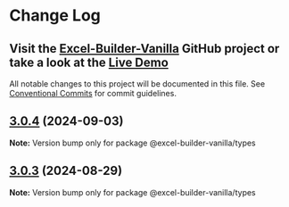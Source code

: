 # Change Log
## Visit the [Excel-Builder-Vanilla](https://github.com/ghiscoding/excel-builder-vanilla) GitHub project or take a look at the [Live Demo](https://ghiscoding.github.io/excel-builder-vanilla)

All notable changes to this project will be documented in this file.
See [Conventional Commits](https://conventionalcommits.org) for commit guidelines.

## [3.0.4](https://github.com/ghiscoding/excel-builder-vanilla/compare/v3.0.3...v3.0.4) (2024-09-03)

**Note:** Version bump only for package @excel-builder-vanilla/types

## [3.0.3](https://github.com/ghiscoding/excel-builder-vanilla/compare/v3.0.2...v3.0.3) (2024-08-29)

**Note:** Version bump only for package @excel-builder-vanilla/types

